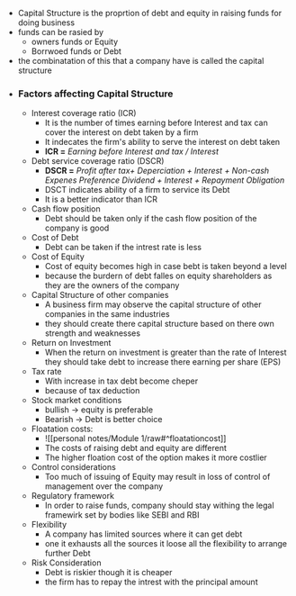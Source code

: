- Capital Structure is the proprtion of debt and equity in raising funds for doing business
- funds can be rasied by 
	- owners funds or Equity
	- Borrwoed funds or Debt
- the combinatation of this that a company have is called the capital structure
- ### Factors affecting Capital Structure
	- Interest coverage ratio (ICR)
		- It is the number of times earning before Interest and tax can cover the interest on debt taken by a firm 
		- It indecates the firm's ability to serve the interest on debt taken
		- **ICR =** *Earning before Interest and tax / Interest*
	- Debt service coverage ratio (DSCR)
		- **DSCR =** *Profit after tax+ Deperciation + Interest + Non-cash Expenes Preference Dividend + Interest + Repayment Obligation*
		- DSCT indicates ability of a firm to service its Debt
		- It is a better indicator than ICR 
	- Cash flow position
		- Debt should be taken only if the cash flow position of the company is good
	- Cost of Debt
		- Debt can be taken if the intrest rate is less
	- Cost of Equity
		- Cost of equity becomes high in case bebt is taken beyond a level
		- because the burdern of debt falles on equity shareholders as they are the owners of the company
	- Capital Structure of other companies
		- A business firm may observe the capital structure of other companies in the same industries
		- they should create there capital structure based on there own strength and weaknesses
	- Return on Investment
		- When the return on investment is greater than the rate of Interest they should take debt to increase there earning per share (EPS)
	- Tax rate
		- With increase in tax debt become cheper
		- because of tax deduction
	- Stock market conditions
		- bullish -> equity is preferable
		- Bearish -> Debt is better choice
	- Floatation costs:
		- ![[personal notes/Module 1/raw#^floatationcost]]
		- The costs of raising debt and equity are different
		- The higher floation cost of the option makes it more costlier
	- Control considerations 
		- Too much of issuing of Equity may result in loss of control of management over the company
	- Regulatory framework
		- In order to raise funds, company should stay withing the legal framewirk set by bodies like SEBI and RBI
	- Flexibility
		- A company has limited sources where it can get debt
		- one it exhausts all the sources it loose all the flexibility to arrange further Debt
	- Risk Consideration
		- Debt is riskier though it is cheaper
		- the firm has to repay the intrest with the principal amount